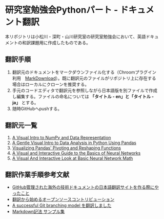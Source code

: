 # 研究室勉強会Pythonパート - ドキュメント翻訳

本リポジトリは小松川・深町・山川研究室の研究室勉強会において、英語ドキュメントの和訳課題用に作成したものである。

## 翻訳手順
1. 翻訳元のドキュメントをマークダウンファイル化する（Chroomプラグイン利用　[MarkDownload](https://chrome.google.com/webstore/detail/markdownload-markdown-web/pcmpcfapbekmbjjkdalcgopdkipoggdi/related?hl=en-GB)）。既に翻訳元のファイルがリポジトリ上に存在する場合はローカルにクローンを推奨する。
2. 手元のコードエディタで翻訳元を参照しながら日本語版を別ファイルで作成し編集する。ファイルの命名については __「タイトル - en」と「タイトル - ja」__ とする。
3. 随時GitHubへpushする。

## 翻訳元一覧
1. [A Visual Intro to NumPy and Data Representation](https://jalammar.github.io/visual-numpy/)
2. [A Gentle Visual Intro to Data Analysis in Python Using Pandas](https://jalammar.github.io/gentle-visual-intro-to-data-analysis-python-pandas/)
3. [Visualizing Pandas' Pivoting and Reshaping Functions](https://jalammar.github.io/visualizing-pandas-pivoting-and-reshaping/)
4. [A Visual and Interactive Guide to the Basics of Neural Networks](https://jalammar.github.io/visual-interactive-guide-basics-neural-networks/)
5. [A Visual And Interactive Look at Basic Neural Network Math](https://jalammar.github.io/feedforward-neural-networks-visual-interactive/)

## 翻訳作業手順参考文献
- [GitHub管理された海外の技術ドキュメントの日本語翻訳サイトを作る際にやったこと](https://kahoo.blog/english-doc-site-translate-japanese-site-with-github-fork/)
- [翻訳から始めるオープンソースコントリビューション](https://qiita.com/yhay81/items/3773ab2e001a9e39ccc8)
- [A successful Git branching model を翻訳しました](http://keijinsonyaban.blogspot.com/2010/10/a-successful-git-branching-model.html)
- [Markdown記法 サンプル集](https://qiita.com/tbpgr/items/989c6badefff69377da7)

